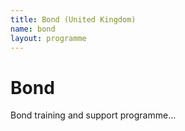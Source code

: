```yaml
---
title: Bond (United Kingdom)
name: bond
layout: programme
---
```


# Bond

Bond training and support programme...
